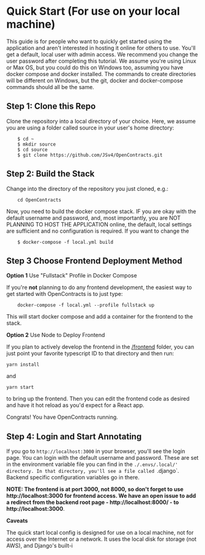 # Quick Start (For use on your local machine)

This guide is for people who want to quickly get started using the application and aren't interested in hosting
it online for others to use. You'll get a default, local user with admin access. We recommend you change
the user password after completing this tutorial. We assume you're using Linux or Max OS, but you could
do this on Windows too, assuming you have docker compose and docker installed. The commands to create
directories will be different on Windows, but the git, docker and docker-compose commands should all be the
same.

## **Step 1**: Clone this Repo

Clone the repository into a local directory of your choice. Here, we assume you are using a folder
called source in your user's home directory:

```
    $ cd ~
    $ mkdir source
    $ cd source
    $ git clone https://github.com/JSv4/OpenContracts.git
```

## **Step 2**: Build the Stack

Change into the directory of the repository you just cloned, e.g.:

```
    cd OpenContracts
```

Now, you need to build the docker compose stack. IF you are okay with the default username and password, and, most
importantly, you are NOT PLANNING TO HOST THE APPLICATION online, the default, local settings are sufficient
and no configuration is required. If you want to change the

```
    $ docker-compose -f local.yml build
```

## **Step 3** Choose Frontend Deployment Method

__Option 1__ Use "Fullstack" Profile in Docker Compose

If you're **not** planning to do any frontend development, the easiest way to get started with OpenContracts is to
just type:

```commandline
    docker-compose -f local.yml --profile fullstack up
```

This will start docker compose and add a container for the frontend to the stack.

__Option 2__ Use Node to Deploy Frontend

If you plan to actively develop the frontend in the
[/frontend](https://github.com/JSv4/OpenContracts/tree/main/frontend) folder, you can just point your favorite
typescript ID to that directory and then run:

```commandline
yarn install
```

and

```commandline
yarn start
```

to bring up the frontend. Then you can edit the frontend code as desired and have it hot reload as you'd expect for a
React app.

Congrats! You have OpenContracts running.

## **Step 4**: Login and Start Annotating

If you go to `http://localhost:3000` in your browser, you'll see the login page. You can login with the default username
and password. These are set in the environment variable file you can find in the `./.envs/.local/' directory. In that
directory, you'll see a file called `.django`. Backend specific configuration variables go in there.

**NOTE: The frontend is at port 3000, not 8000, so don't forget to use http://localhost:3000 for frontend access. We
have an open issue to add a redirect from the backend root page - http://localhost:8000/ - to http://localhost:3000**.

**Caveats**

The quick start local config is designed for use on a local machine, not for access over the Internet or a network.
It uses the local disk for storage (not AWS), and Django's built-i
